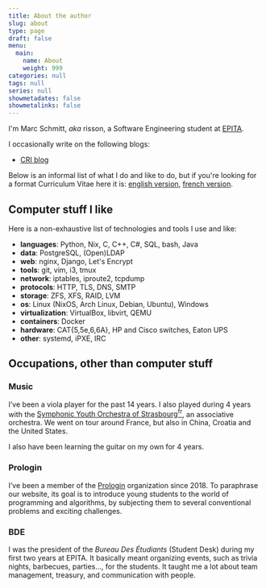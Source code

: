 ```yaml
---
title: About the author
slug: about
type: page
draft: false
menu:
  main:
    name: About
    weight: 999
categories: null
tags: null
series: null
showmetadates: false
showmetalinks: false
---
```


I'm Marc Schmitt, _aka_ risson, a Software Engineering student at
[EPITA](https://www.epita.fr).

I occasionally write on the following blogs:

- [CRI blog](https://blog.cri.epita.fr)

Below is an informal list of what I do and like to do, but if you're looking for
a format Curriculum Vitae here it is: [english version](/cv/cv-en.pdf), [french
version](/cv/cv-fr.pdf).

## Computer stuff I like

Here is a non-exhaustive list of technologies and tools I use and like:

* __languages__: Python, Nix, C, C++, C#, SQL, bash, Java
* __data__: PostgreSQL, (Open)LDAP
* __web__: nginx, Django, Let's Encrypt
* __tools__: git, vim, i3, tmux
* __network__: iptables, iproute2, tcpdump
* __protocols__: HTTP, TLS, DNS, SMTP
* __storage__: ZFS, XFS, RAID, LVM
* __os__: Linux (NixOS, Arch Linux, Debian, Ubuntu), Windows
* __virtualization__: VirtualBox, libvirt, QEMU
* __containers__: Docker
* __hardware__: CAT{5,5e,6,6A}, HP and Cisco switches, Eaton UPS
* __other__: systemd, iPXE, IRC

## Occupations, other than computer stuff

### Music

I’ve been a viola player for the past 14 years. I also played during 4 years
with the [Symphonic Youth Orchestra of
Strasbourg<sup>fr</sup>](https://www.ojssymphonique.net), an associative
orchestra. We went on tour around France, but also in China, Croatia and the
United States.

I also have been learning the guitar on my own for 4 years.

### Prologin

I’ve been a member of the [Prologin](https://prologin.org) organization since
2018. To paraphrase our website, its goal is to introduce young students to the
world of programming and algorithms, by subjecting them to several conventional
problems and exciting challenges.

### BDE

I was the president of the _Bureau Des Étudiants_ (Student Desk) during my first
two years at EPITA. It basically meant organizing events, such as trivia
nights, barbecues, parties…, for the students. It taught me a lot about team
management, treasury, and communication with people.
